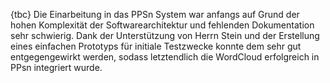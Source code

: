 
{tbc}
Die Einarbeitung in das PPSn System war anfangs auf Grund der hohen Komplexität der Softwarearchitektur und fehlenden Dokumentation sehr schwierig. Dank der Unterstützung von Herrn Stein und der Erstellung eines einfachen Prototyps für initiale Testzwecke konnte dem sehr gut entgegengewirkt werden, sodass letztendlich die WordCloud erfolgreich in PPsn integriert wurde.
